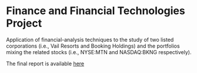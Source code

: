 # Finance and Financial Technologies Project
Application of financial-analysis techniques to the study of two listed corporations (i.e., Vail Resorts and Booking Holdings) and the portfolios mixing the related stocks (i.e., NYSE:MTN and NASDAQ:BKNG respectively).

The final report is available [here](Finance&Fintech%20-%20Report-Attachments.pdf)

